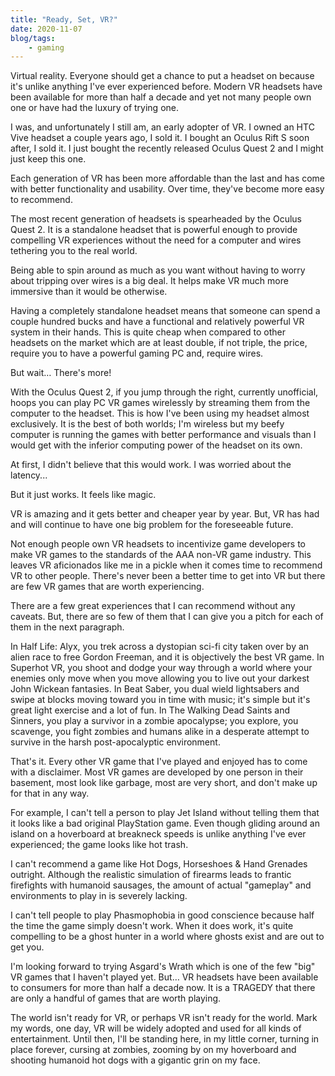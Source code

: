 ```yaml
---
title: "Ready, Set, VR?"
date: 2020-11-07
blog/tags:
    - gaming
---
```

Virtual reality. Everyone should get a chance to put a headset on because it's unlike anything I've ever experienced before. Modern VR headsets have been available for more than half a decade and yet not many people own one or have had the luxury of trying one.

I was, and unfortunately I still am, an early adopter of VR. I owned an HTC Vive headset a couple years ago, I sold it. I bought an Oculus Rift S soon after, I sold it. I just bought the recently released Oculus Quest 2 and I might just keep this one.

Each generation of VR has been more affordable than the last and has come with better functionality and usability. Over time, they've become more easy to recommend.

The most recent generation of headsets is spearheaded by the Oculus Quest 2. It is a standalone headset that is powerful enough to provide compelling VR experiences without the need for a computer and wires tethering you to the real world.

Being able to spin around as much as you want without having to worry about tripping over wires is a big deal. It helps make VR much more immersive than it would be otherwise.

Having a completely standalone headset means that someone can spend a couple hundred bucks and have a functional and relatively powerful VR system in their hands. This is quite cheap when compared to other headsets on the market which are at least double, if not triple, the price, require you to have a powerful gaming PC and, require wires.

But wait… There's more!

With the Oculus Quest 2, if you jump through the right, currently unofficial, hoops you can play PC VR games wirelessly by streaming them from the computer to the headset. This is how I've been using my headset almost exclusively. It is the best of both worlds; I'm wireless but my beefy computer is running the games with better performance and visuals than I would get with the inferior computing power of the headset on its own.

At first, I didn't believe that this would work. I was worried about the latency...

But it just works. It feels like magic.

VR is amazing and it gets better and cheaper year by year. But, VR has had and will continue to have one big problem for the foreseeable future.

Not enough people own VR headsets to incentivize game developers to make VR games to the standards of the AAA non-VR game industry. This leaves VR aficionados like me in a pickle when it comes time to recommend VR to other people. There's never been a better time to get into VR but there are few VR games that are worth experiencing.

There are a few great experiences that I can recommend without any caveats. But, there are so few of them that I can give you a pitch for each of them in the next paragraph.

In Half Life: Alyx, you trek across a dystopian sci-fi city taken over by an alien race to free Gordon Freeman, and it is objectively the best VR game. In Superhot VR, you shoot and dodge your way through a world where your enemies only move when you move allowing you to live out your darkest John Wickean fantasies. In Beat Saber, you dual wield lightsabers and swipe at blocks moving toward you in time with music; it's simple but it's great light exercise and a lot of fun. In The Walking Dead Saints and Sinners, you play a survivor in a zombie apocalypse; you explore, you scavenge, you fight zombies and humans alike in a desperate attempt to survive in the harsh post-apocalyptic environment.

That's it. Every other VR game that I've played and enjoyed has to come with a disclaimer. Most VR games are developed by one person in their basement, most look like garbage, most are very short, and don't make up for that in any way.

For example, I can't tell a person to play Jet Island without telling them that it looks like a bad original PlayStation game. Even though gliding around an island on a hoverboard at breakneck speeds is unlike anything I've ever experienced; the game looks like hot trash.

I can't recommend a game like Hot Dogs, Horseshoes & Hand Grenades outright. Although the realistic simulation of firearms leads to frantic firefights with humanoid sausages, the amount of actual "gameplay" and environments to play in is severely lacking.

I can't tell people to play Phasmophobia in good conscience because half the time the game simply doesn't work. When it does work, it's quite compelling to be a ghost hunter in a world where ghosts exist and are out to get you.

I'm looking forward to trying Asgard's Wrath which is one of the few "big" VR games that I haven't played yet. But… VR headsets have been available to consumers for more than half a decade now. It is a TRAGEDY that there are only a handful of games that are worth playing.

The world isn't ready for VR, or perhaps VR isn't ready for the world. Mark my words, one day, VR will be widely adopted and used for all kinds of entertainment. Until then, I'll be standing here, in my little corner, turning in place forever, cursing at zombies, zooming by on my hoverboard and shooting humanoid hot dogs with a gigantic grin on my face.
